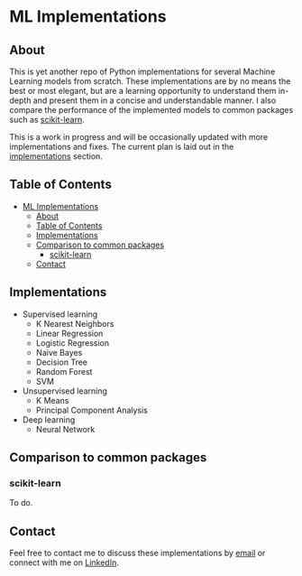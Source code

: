 # ML Implementations

## About
This is yet another repo of Python implementations for several Machine Learning models from scratch. These implementations are by no means the best or most elegant, but are a learning opportunity to understand them in-depth and present them in a concise and understandable manner. I also compare the performance of the implemented models to common packages such as [scikit-learn](https://scikit-learn.org).

This is a work in progress and will be occasionally updated with more implementations and fixes. The current plan is laid out in the [implementations](#implementations) section.


## Table of Contents
  - [ML Implementations](#ml-implementations)
    * [About](#about)
    * [Table of Contents](#table-of-contents)
    * [Implementations](#implementations)
    * [Comparison to common packages](#comparison-to-common-packages)
      + [scikit-learn](#scikit-learn)
    * [Contact](#contact)


## Implementations
  - Supervised learning
    * K Nearest Neighbors
    * Linear Regression
    * Logistic Regression
    * Naive Bayes
    * Decision Tree
    * Random Forest
    * SVM
  - Unsupervised learning
    * K Means
    * Principal Component Analysis
  - Deep learning
    * Neural Network 


## Comparison to common packages
### scikit-learn
To do.

## Contact
Feel free to contact me to discuss these implementations by [email](mailto:idonissim@gmail.com) or connect with me on [LinkedIn](https://www.linkedin.com/in/idonissim/).

